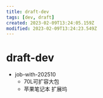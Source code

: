 ```yaml
---
title: draft-dev
tags: [dev, draft]
created: 2023-02-09T13:24:05.159Z
modified: 2023-02-09T13:24:23.549Z
---
```


# draft-dev
- job-with-202510
  - 70L可扩容大包
  - 苹果笔记本 扩展坞
